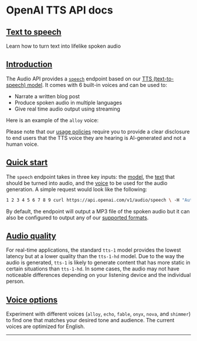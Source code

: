# OpenAI TTS API docs

[](https://platform.openai.com/docs/guides/text-to-speech/text-to-speech)

## [Text to speech](https://platform.openai.com/docs/guides/text-to-speech/text-to-speech)

Learn how to turn text into lifelike spoken audio

[](https://platform.openai.com/docs/guides/text-to-speech/introduction)

## [Introduction](https://platform.openai.com/docs/guides/text-to-speech/introduction)

The Audio API provides a [`speech`](https://platform.openai.com/docs/api-reference/audio/createSpeech) endpoint based on our [TTS (text-to-speech) model](https://platform.openai.com/docs/models/tts). It comes with 6 built-in voices and can be used to:

-   Narrate a written blog post
-   Produce spoken audio in multiple languages
-   Give real time audio output using streaming

Here is an example of the `alloy` voice:

Please note that our [usage policies](https://openai.com/policies/usage-policies) require you to provide a clear disclosure to end users that the TTS voice they are hearing is AI-generated and not a human voice.

[](https://platform.openai.com/docs/guides/text-to-speech/quick-start)

## [Quick start](https://platform.openai.com/docs/guides/text-to-speech/quick-start)

The `speech` endpoint takes in three key inputs: the [model](https://platform.openai.com/docs/api-reference/audio/createSpeech#audio-createspeech-model), the [text](https://platform.openai.com/docs/api-reference/audio/createSpeech#audio-createspeech-input) that should be turned into audio, and the [voice](https://platform.openai.com/docs/api-reference/audio/createSpeech#audio-createspeech-voice) to be used for the audio generation. A simple request would look like the following:

```bash
1 2 3 4 5 6 7 8 9 curl https://api.openai.com/v1/audio/speech \ -H "Authorization: Bearer $OPENAI_API_KEY" \ -H "Content-Type: application/json" \ -d '{ "model": "tts-1", "input": "Today is a wonderful day to build something people love!", "voice": "alloy" }' \ --output speech.mp3
```

By default, the endpoint will output a MP3 file of the spoken audio but it can also be configured to output any of our [supported formats](https://platform.openai.com/docs/guides/text-to-speech/supported-output-formats).

[](https://platform.openai.com/docs/guides/text-to-speech/audio-quality)

## [Audio quality](https://platform.openai.com/docs/guides/text-to-speech/audio-quality)

For real-time applications, the standard `tts-1` model provides the lowest latency but at a lower quality than the `tts-1-hd` model. Due to the way the audio is generated, `tts-1` is likely to generate content that has more static in certain situations than `tts-1-hd`. In some cases, the audio may not have noticeable differences depending on your listening device and the individual person.

[](https://platform.openai.com/docs/guides/text-to-speech/voice-options)

## [Voice options](https://platform.openai.com/docs/guides/text-to-speech/voice-options)

Experiment with different voices (`alloy`, `echo`, `fable`, `onyx`, `nova`, and `shimmer`) to find one that matches your desired tone and audience. The current voices are optimized for English.

---
